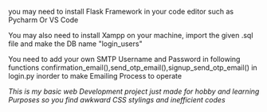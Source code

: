 you may need to install Flask Framework in your code editor such as Pycharm Or VS Code

You may also need to install Xampp on your machine, import the given .sql file and make the DB name "login_users"

You need to add your own SMTP Username and Password in following functions confirmation_email(),send_otp_email(),signup_send_otp_email() in login.py inorder to make Emailing Process to operate

*This is my basic web Development project just made for hobby and learning Purposes so you find awkward CSS stylings and inefficient codes*
